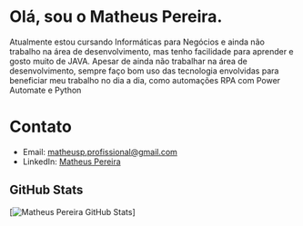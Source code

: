 # Olá, sou o Matheus Pereira.

Atualmente estou cursando Informáticas para Negócios e ainda não trabalho na área de desenvolvimento, mas tenho facilidade para aprender e gosto muito de JAVA.
Apesar de ainda não trabalhar na área de desenvolvimento, sempre faço bom uso das tecnologia envolvidas para beneficiar meu trabalho no dia a dia, como automações RPA com Power Automate e Python

# Contato

- Email: matheusp.profissional@gmail.com
- LinkedIn: [Matheus Pereira]([https://www.linkedin.com/seu_perfil](https://www.linkedin.com/in/matheus-pereira-amaral-batista-2195181b7/))

## GitHub Stats

[![Matheus Pereira GitHub Stats](https://github-readme-stats.vercel.app/api?username=Mperera8&show_icons=true&count_private=true&theme=dracula)]
